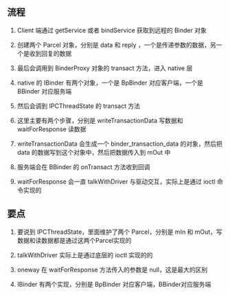 ## 流程
1. Client 端通过 getService 或者 bindService 获取到远程的 Binder 对象

2. 创建两个 Parcel 对象，分别是 data 和 reply ，一个是传递参数的数据，另一个是收到回复的数据
3. 最后会调用到 BinderProxy 对象的 transact 方法，进入 native 层
4. native 的 IBinder 有两个对象，一个是 BpBinder 对应客户端，一个是 BBinder 对应服务端
5. 然后会调到 IPCThreadState 的 transact 方法
6. 这里主要有两个步骤，分别是 writeTransactionData 写数据和 waitForResponse 读数据
7. writeTransactionData 会生成一个 binder_transaction_data 的对象，然后把 data 的数据写到这个对象中，然后把数据传入到 mOut 中
8. 服务端会在 BBinder 的 onTransact 方法收到回调
9. waitForResponse 会一直 talkWithDriver 与驱动交互，实际上是通过 ioctl 命令实现的

## 要点

1. 要说到 IPCThreadState，里面维护了两个 Parcel，分别是 mIn 和 mOut，写数据和读数据都是通过这两个Parcel实现的

2. talkWithDriver 实际上是通过底层的 ioctl 实现的的
3. oneway 在 waitForResponse 方法传入的参数是 null，这是最大的区别
4. IBinder 有两个实现，分别是 BpBinder 对应客户端，BBinder对应服务端

